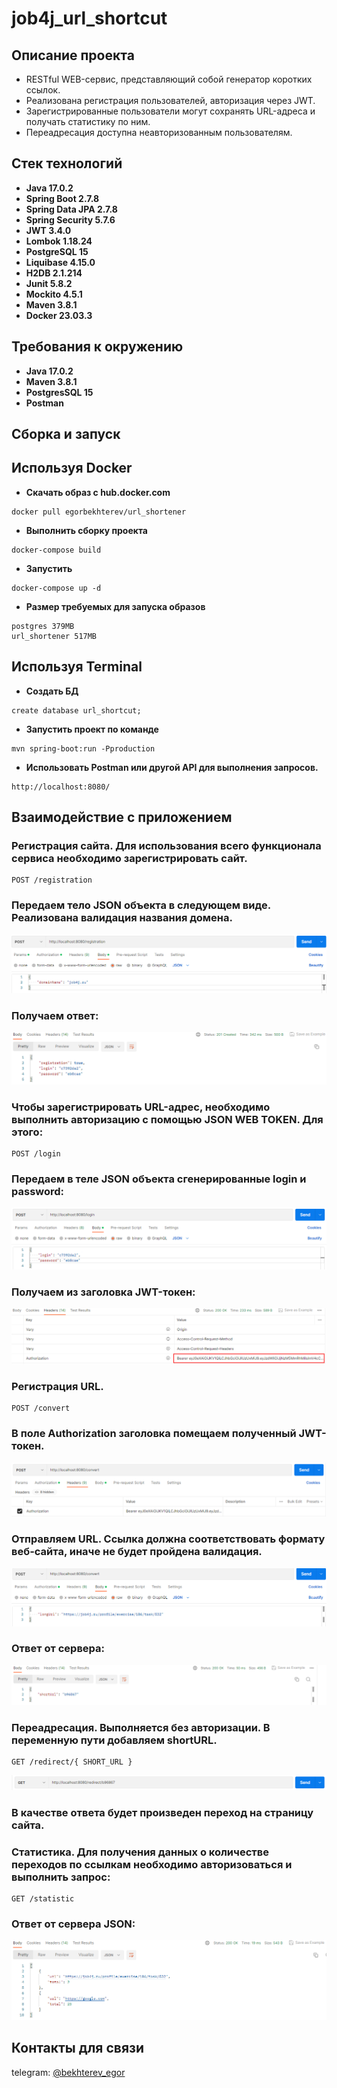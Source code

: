 # job4j_url_shortcut

## Описание проекта

* RESTful WEB-сервис, представляющий собой генератор коротких ссылок.
* Реализована регистрация пользователей, авторизация через JWT.
* Зарегистрированные пользователи могут сохранять URL-адреса и получать статистику по ним.
* Переадресация доступна неавторизованным пользователям. 

## Стек технологий

- **Java 17.0.2**
- **Spring Boot 2.7.8**
- **Spring Data JPA 2.7.8**
- **Spring Security 5.7.6**
- **JWT 3.4.0**
- **Lombok 1.18.24**
- **PostgreSQL 15**
- **Liquibase 4.15.0**
- **H2DB 2.1.214**
- **Junit 5.8.2**
- **Mockito 4.5.1**
- **Maven 3.8.1**
- **Docker 23.03.3**

## Требования к окружению

- **Java 17.0.2**
- **Maven 3.8.1**
- **PostgresSQL 15**
- **Postman**

## Сборка и запуск

## Используя Docker

- **Скачать образ с hub.docker.com**
```
docker pull egorbekhterev/url_shortener
```

- **Выполнить сборку проекта**
```
docker-compose build
```

- **Запустить**
```
docker-compose up -d
```

- **Размер требуемых для запуска образов**
```
postgres 379MB
url_shortener 517MB
```

## Используя Terminal

- **Создать БД**

``` 
create database url_shortcut;
```

- **Запустить проект по команде**

``` 
mvn spring-boot:run -Pproduction
```

- **Использовать Postman или другой API для выполнения запросов.**

``` 
http://localhost:8080/
```

## Взаимодействие с приложением

### Регистрация сайта. Для использования всего функционала сервиса необходимо зарегистрировать сайт.
``` 
POST /registration
```
### Передаем тело JSON объекта в следующем виде. Реализована валидация названия домена.
![](images/1.png)

### Получаем ответ:
![](images/2.png)

### Чтобы зарегистрировать URL-адрес, необходимо выполнить авторизацию с помощью JSON WEB TOKEN. Для этого:
``` 
POST /login
```
### Передаем в теле JSON объекта сгенерированные login и password:
![](images/3.png)

### Получаем из заголовка JWT-токен:
![](images/4.png)

### Регистрация URL.
``` 
POST /convert
```
### В поле Authorization заголовка помещаем полученный JWT-токен.
![](images/5.png)

### Отправляем URL. Ссылка должна соответствовать формату веб-сайта, иначе не будет пройдена валидация.
![](images/6.png)

### Ответ от сервера:
![](images/7.png)

### Переадресация. Выполняется без авторизации. В переменную пути добавляем shortURL.
``` 
GET /redirect/{ SHORT_URL }
```
![](images/8.png)

### В качестве ответа будет произведен переход на страницу сайта.

### Статистика. Для получения данных о количестве переходов по ссылкам необходимо авторизоваться и выполнить запрос:
``` 
GET /statistic
```
### Ответ от сервера JSON:
![](images/9.png)

## Контакты для связи
telegram: <a href="https://t.me/bekhterev_egor" target="blank">@bekhterev_egor</a>
